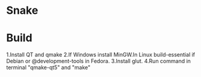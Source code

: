 # Snake
# Build
1.Install QT and qmake
2.If Windows install MinGW.In Linux build-essential if Debian or  @development-tools in Fedora.
3.Install glut.
4.Run command in terminal "qmake-qt5" and "make"